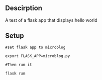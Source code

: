 ## Descirption

A test of a flask app that displays hello world

## Setup

```
#set flask app to microblog

export FLASK_APP=microblog.py

#Then run it

flask run
```
